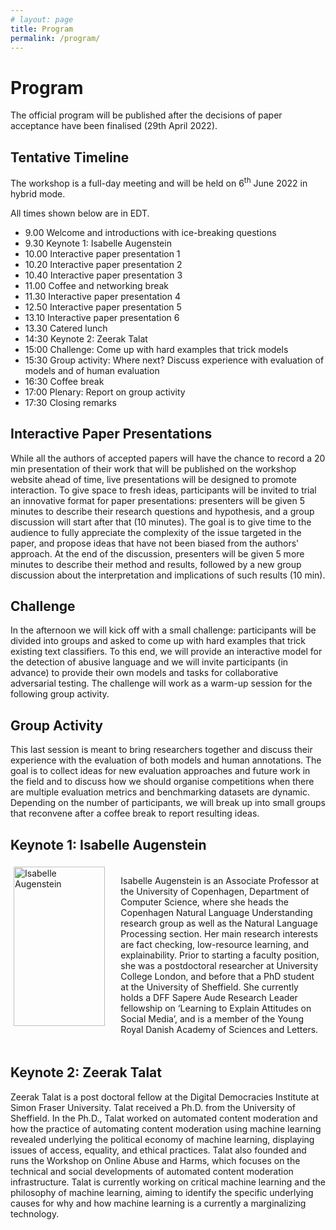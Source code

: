 ```yaml
---
# layout: page
title: Program
permalink: /program/
---
```


# Program

The official program will be published after the decisions of paper acceptance have been finalised (29th April 2022).

## Tentative Timeline

The workshop is a full-day meeting and will be held on 6<sup>th</sup> June 2022 in hybrid mode.

All times shown below are in EDT.

* 9.00 Welcome and introductions with ice-breaking questions 
* 9.30 Keynote 1: Isabelle Augenstein
* 10.00 Interactive paper presentation 1 
* 10.20 Interactive paper presentation 2 
* 10.40 Interactive paper presentation 3 
* 11.00 Coffee and networking break 
* 11.30 Interactive paper presentation 4 
* 12.50 Interactive paper presentation 5 
* 13.10 Interactive paper presentation 6 
* 13.30 Catered lunch 
* 14:30 Keynote 2: Zeerak Talat
* 15:00 Challenge: Come up with hard examples that trick models 
* 15:30 Group activity: Where next? Discuss experience with evaluation of models and of human evaluation
* 16:30 Coffee break 
* 17:00 Plenary: Report on group activity 
* 17:30 Closing remarks

## Interactive Paper Presentations

While all the authors of accepted papers will have the chance to record a 20 min presentation of their work that will be published on the workshop website ahead of time, live presentations will be designed to promote interaction. To give space to fresh ideas, participants will be invited to trial an innovative format for paper presentations: presenters will be given 5 minutes to describe their research questions and hypothesis, and a group discussion will start after that (10 minutes). The goal is to give time to the audience to fully appreciate the complexity of the issue targeted in the paper, and propose ideas that have not been biased from the authors' approach. At the end of the discussion, presenters will be given 5 more minutes to describe their method and results, followed by a new group discussion about the interpretation and implications of such results (10 min).

## Challenge

In the afternoon we will kick off with a small challenge: participants will be divided into groups and asked to come up with hard examples that trick existing text classifiers. To this end, we will provide an interactive model for the detection of abusive language and we will invite participants (in advance) to provide their own models and tasks for collaborative adversarial testing. The challenge will work as a warm-up session for the following group activity.

## Group Activity

This last session is meant to bring researchers together and discuss their experience with the evaluation of both models and human annotations. The goal is to collect ideas for new evaluation approaches and future work in the field and to discuss how we should organise competitions when there are multiple evaluation metrics and benchmarking datasets are dynamic. Depending on the number of participants, we will break up into small groups that reconvene after a coffee break to report resulting ideas.

## Keynote 1: Isabelle Augenstein

<div class="row" valign="center" style="display:flex">
	<div class="column" style="padding:5px;flex:33%" valign="center">
	    <a href="https://isabelleaugenstein.github.io/" > 
	    	<img src="http://isabelleaugenstein.github.io/images/isabelle.png" alt="Isabelle Augenstein" style="width:95%">
	    </a>
	</div>
	<div class="column" style="padding:5px;flex:66%" valign="center">
	  	<p align="left"> Isabelle Augenstein is an Associate Professor at the University of Copenhagen, Department of Computer Science, where she heads the Copenhagen Natural Language Understanding research group as well as the Natural Language Processing section. Her main research interests are fact checking, low-resource learning, and explainability. Prior to starting a faculty position, she was a postdoctoral researcher at University College London, and before that a PhD student at the University of Sheffield. She currently holds a DFF Sapere Aude Research Leader fellowship on ‘Learning to Explain Attitudes on Social Media’, and is a member of the Young Royal Danish Academy of Sciences and Letters. </p>
	</div>
</div>

## Keynote 2: Zeerak Talat

Zeerak Talat is a post doctoral fellow at the Digital Democracies Institute at Simon Fraser University. Talat received a Ph.D. from the University of Sheffield. In the Ph.D., Talat worked on automated content moderation and how the practice of automating content moderation using machine learning revealed underlying the political economy of machine learning, displaying issues of access, equality, and ethical practices. Talat also founded and runs the Workshop on Online Abuse and Harms, which focuses on the technical and social developments of automated content moderation infrastructure. Talat is currently working on critical machine learning and the philosophy of machine learning, aiming to identify the specific underlying causes for why and how machine learning is a currently a marginalizing technology.